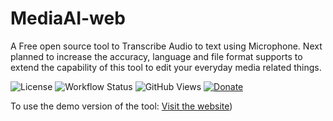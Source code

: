 # MediaAI-web
A Free open source tool to Transcribe Audio to text using Microphone. Next planned to increase the accuracy, language and file format supports to extend the capability of this tool to edit your everyday media related things.

![License](https://img.shields.io/github/license/saad-naseer/MediaAI-web)
![Workflow Status](https://github.com/saad-naseer/MediaAI-web/actions/workflows/static.yml/badge.svg)
![GitHub Views](https://komarev.com/ghpvc/?username=saad-naseer&repo=MediaAI-web&color=blue)
[![Donate](https://img.shields.io/badge/Donate-PayPal-green.svg)](https://paypal.me/saadrocky?country.x=DE&locale.x=en_US)

To use the demo version of the tool:
[Visit the website](https://mediaai.netlify.app/))

